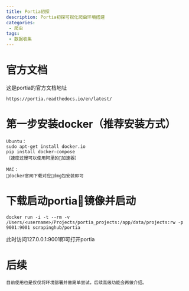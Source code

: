 ```yaml
---
title: Portia初探
description: Portia初探可视化爬虫环境搭建
categories:
 - 爬虫
tags:
 - 数据收集
---
```



# 官方文档
这是portia的官方文档地址
```
https://portia.readthedocs.io/en/latest/
```

# 第一步安装docker（推荐安装方式）

```
Ubuntu：
sudo apt-get install docker.io
pip install docker-compose
（速度过慢可以使用阿里的加速器）

MAC：
docker官网下载对应dmg包安装即可

```
# 下载启动portia镜像并启动

```
docker run -i -t --rm -v /Users/<username>/Projects/portia_projects:/app/data/projects:rw -p 9001:9001 scrapinghub/portia
```

此时访问127.0.0.1:9001即可打开portia

# 后续
```
目前使用也是仅仅将环境部署并做简单尝试，后续高级功能会再做介绍。
```
